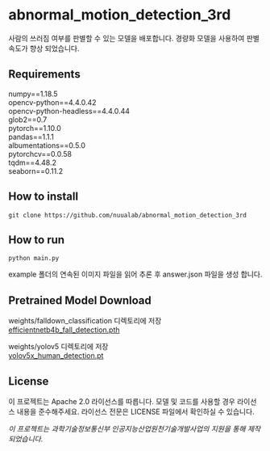 # abnormal_motion_detection_3rd
사람의 쓰러짐 여부를 판별할 수 있는 모델을 배포합니다.
경량화 모델을 사용하여 판별 속도가 향상 되었습니다.

## Requirements
numpy==1.18.5   
opencv-python==4.4.0.42   
opencv-python-headless==4.4.0.44   
glob2==0.7   
pytorch==1.10.0   
pandas==1.1.1   
albumentations==0.5.0   
pytorchcv==0.0.58   
tqdm==4.48.2   
seaborn==0.11.2

## How to install

```
git clone https://github.com/nuualab/abnormal_motion_detection_3rd
```

## How to run
```
python main.py
```
example 폴더의 연속된 이미지 파일을 읽어 추론 후 answer.json 파일을 생성 합니다.  

## Pretrained Model Download
weights/falldown_classification 디렉토리에 저장   
[efficientnetb4b_fall_detection.pth](https://drive.google.com/file/d/1aAcbP8E-g2BHUmoHCVGydUVSCy4g3vh0/view?usp=sharing, "efficientnetb4b_fall_detection.pth")   
     
weights/yolov5 디렉토리에 저장   
[yolov5x_human_detection.pt](https://drive.google.com/file/d/1x_B1vepkkI4An_7ApexVxYQdaJWgcck0/view?usp=sharing, "yolov5x_human_detection.pt")   
   
## License
이 프로젝트는 Apache 2.0 라이선스를 따릅니다. 모델 및 코드를 사용할 경우 라이선스 내용을 준수해주세요. 라이선스 전문은 LICENSE 파일에서 확인하실 수 있습니다.

*이 프로젝트는 과학기술정보통신부 인공지능산업원천기술개발사업의 지원을 통해 제작 되었습니다.*
